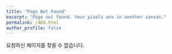 ```yaml
---
title: "Page Not Found"
excerpt: "Page not found. Your pixels are in another canvas."
permalink: /404.html
author_profile: false
---
```


요청하신 페이지를 찾을 수 없습니다.

<script>
  var GOOG_FIXURL_LANG = 'en';
  var GOOG_FIXURL_SITE = 'https://hyobinkang.github.io'
</script>
<script src="https://linkhelp.clients.google.com/tbproxy/lh/wm/fixurl.js">
</script>
